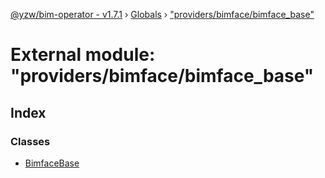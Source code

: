 [@yzw/bim-operator - v1.7.1](../README.md) › [Globals](../globals.md) › ["providers/bimface/bimface_base"](_providers_bimface_bimface_base_.md)

# External module: "providers/bimface/bimface_base"

## Index

### Classes

* [BimfaceBase](../classes/_providers_bimface_bimface_base_.bimfacebase.md)
